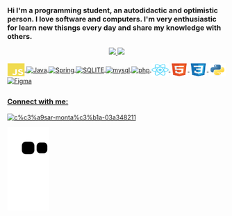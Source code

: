 ### Hi I'm a programming student, an autodidactic and optimistic person. I love software and computers. I'm very enthusiastic for learn new thisngs every day and share my knowledge with others.
<div align="center">
  <a href="https://github.com/rafaballerini">
    
  <img height="180em" src="https://github-readme-stats.vercel.app/api?username=Cess4r&show_icons=true&theme=dracula&include_all_commits=true&count_private=true"/>
    
  <img height="180em" src="https://github-readme-stats.vercel.app/api/top-langs/?username=Cess4r&layout=compact&langs_count=7&theme=dracula"/>
    
</div>
<div style="display: inline_block"><br>
  
  <img align="center" alt="Rafa-Js" height="30" width="40" src="https://raw.githubusercontent.com/devicons/devicon/master/icons/javascript/javascript-plain.svg">
  <img align="center" alt="Java" height="30" width="40" src="https://cdn.jsdelivr.net/gh/devicons/devicon/icons/java/java-original.svg"/>
  <img align="center" alt="Spring" height="30" width="40" src="https://cdn.jsdelivr.net/gh/devicons/devicon/icons/spring/spring-original.svg" />
  <img align="center" alt="SQLITE" height="30" width="40" src="https://cdn.jsdelivr.net/gh/devicons/devicon/icons/sqlite/sqlite-original.svg"/>
  <img align="center" alt="mysql" height="30" width="40" src="https://cdn.jsdelivr.net/gh/devicons/devicon/icons/mysql/mysql-original.svg" />
  <img align="center" alt="php" height="30" width="40" src="https://cdn.jsdelivr.net/gh/devicons/devicon/icons/php/php-original.svg" />



  <img align="center" alt="Rafa-React" height="30" width="40" src="https://raw.githubusercontent.com/devicons/devicon/master/icons/react/react-original.svg">
  <img align="center" alt="Rafa-HTML" height="30" width="40" src="https://raw.githubusercontent.com/devicons/devicon/master/icons/html5/html5-original.svg">
  <img align="center" alt="Rafa-CSS" height="30" width="40" src="https://raw.githubusercontent.com/devicons/devicon/master/icons/css3/css3-original.svg">
  <img align="center" alt="Rafa-Python" height="30" width="40" src="https://raw.githubusercontent.com/devicons/devicon/master/icons/python/python-original.svg">
  <img align="center" alt="Figma" height="30" width="40"  src="https://cdn.jsdelivr.net/gh/devicons/devicon/icons/figma/figma-original.svg" />
  

</div>
  
  ##
 
 
<div> 

<h3 align="left">Connect with me:</h3>
<p align="left">
<a href="https://linkedin.com/in/c%c3%a9sar-monta%c3%b1a-03a348211" target="blank"><img align="center" src="https://raw.githubusercontent.com/rahuldkjain/github-profile-readme-generator/master/src/images/icons/Social/linked-in-alt.svg" alt="c%c3%a9sar-monta%c3%b1a-03a348211" height="30" width="40" /></a>
</p>
 
  ![Snake animation](https://github.com/Cess4r/Cess4r/blob/output/github-contribution-grid-snake.svg)
 
</div>


